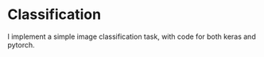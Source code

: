 # Classification
I implement a simple image classification task, with code for both keras and pytorch.
